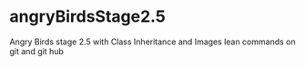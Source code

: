 # angryBirdsStage2.5
Angry Birds stage 2.5 with Class Inheritance and Images
lean commands on git and git hub
